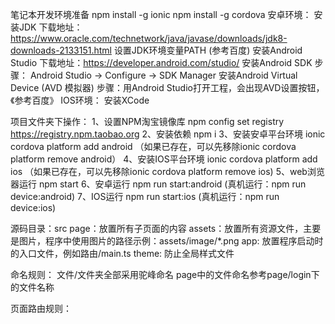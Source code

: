 笔记本开发环境准备
  npm install -g ionic
  npm install -g cordova
  安卓环境：
    安装JDK 下载地址：https://www.oracle.com/technetwork/java/javase/downloads/jdk8-downloads-2133151.html
    设置JDK环境变量PATH (参考百度)
    安装Android Studio 下载地址：https://developer.android.com/studio/
    安装Android SDK	   步骤： Android Studio -> Configure -> SDK Manager
    安装Android Virtual Device (AVD 模拟器)  步骤：用Android Studio打开工程，会出现AVD设置按钮，《参考百度》
  IOS环境：
    安装XCode


项目文件夹下操作：
  1、设置NPM淘宝镜像库  npm config set registry https://registry.npm.taobao.org 
  2、安装依赖          npm i
  3、安装安卓平台环境   ionic cordova platform add android  （如果已存在，可以先移除ionic cordova platform remove android）
  4、安装IOS平台环境   ionic cordova platform add ios      （如果已存在，可以先移除ionic cordova platform remove ios)
  5、web浏览器运行	   npm start
  6、安卓运行	         npm run start:android               (真机运行：npm run device:android)
  7、IOS运行	        npm run start:ios                   (真机运行：npm run device:ios)

源码目录：src
  page：放置所有子页面的内容
  assets：放置所有资源文件，主要是图片，程序中使用图片的路径示例：assets/image/*.png
  app: 放置程序启动时的入口文件，例如路由/main.ts
  theme: 防止全局样式文件

命名规则：
  文件/文件夹全部采用驼峰命名
  page中的文件命名参考page/login下的文件名称

页面路由规则：
  

